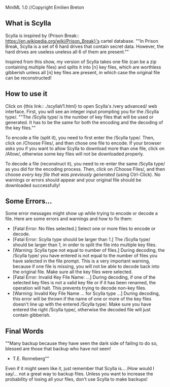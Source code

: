 MiniML 1.0
//Copyright Emilien Breton


What is Scylla
--------------

Scylla is inspired by {Prison Break:: https://en.wikipedia.org/wiki/Prison_Break}'s cartel database.
""In Prison Break, Scylla is a set of 6 hard drives that contain secret data. However, the hard drives are useless uneless all 6 of them are present.""

Inspired from this show, my version of Scylla takes one file (can be a zip containing multiple files) and splits it into [n] key files, which are worthless gibberish unless all [n] key files are present, in which case the original file can be reconstructed!


How to use it
-------------

Click on {this link:: ./scyllaV1.html} to open Scylla's /very advanced/ web interface. First, you will see an integer input prompting you for the /Scylla type/.
""The /Scylla type/ is the number of key files that will be used or generated. It has to be the same for both the encoding and the decoding of the key files.""

To encode a file (split it), you need to first enter the /Scylla type/. Then, click on /Choose Files/, and then chose one file to encode. If your browser asks you if you want to allow Scylla to download more than one file, click on /Allow/, otherwise some key files will not be downloaded properly.

To decode a file (reconstruct it), you need to re-enter the same /Scylla type/ as you did for the encoding process. Then, click on /Choose Files/, and then choose *every key file that was previously generated* (using Ctrl-Click). No warnings or errors should appear and your original file should be downloaded successfully!


Some Errors...
--------------

Some error messages might show up while trying to encode or decode a file.
Here are some errors and warnings and how to fix them:
* [Fatal Error: No files selected.] Select one or more files to encode or decode.
* [Fatal Error: Scylla type should be larger than 1.] The /Scylla type/ should be larger than 1, in order to split the file into multiple key files.
* [Warning: Scylla type not equal to number of files.] During decoding, the /Scylla type/ you have entered is not equal to the number of files you have selected in the file prompt. This is a very important warning, because if one file is missing, you will not be able to decode back into the original file. Make sure all the key files were selected.
* [Fatal Error: Invalid Key File Name: ...] During decoding, if one of the selected key files is not a valid key file or if it has been renamed, the operation will halt. This prevents trying to decode non-key files.
* [Warning: Invalid Key File Name ... for Scylla type ...] During decoding, this error will be thrown if the name of one or more of the key files doesn't line up with the entered /Scylla type/. Make sure you have entered the right /Scylla type/, otherwise the decoded file will just contain gibberish.

Final Words
-----------

""Many backup because they have seen the dark side of failing to do so, blessed are those that backup who have not seen!
- T.E. Ronneberg""

Even if it might seem like it, just remember that Scylla is... /How would I say/... not a great way to backup files. Unless you want to increase the probability of losing all your files, don't use Scylla to make backups!
